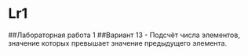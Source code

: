 # Lr1
##Лабораторная работа 1
##Вариант 13 - Подсчёт числа элементов, значение которых превышает значение предыдущего элемента.
